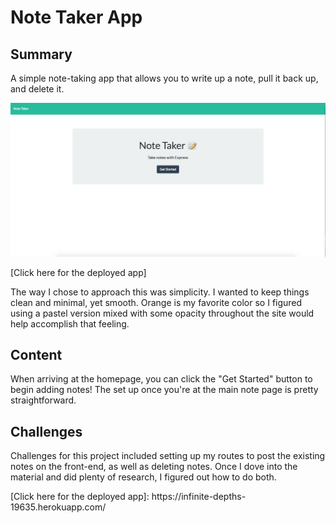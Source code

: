 <h1>
    Note Taker App
</h1>

<h2>
    Summary
</h2>

<p>
    A simple note-taking app that allows you to write up a note, pull it back up, and delete it.
</p>

<img src="Screen Shot 2021-03-28 at 12.45.31 PM.png"> 

[Click here for the deployed app]

<p>
    The way I chose to approach this was simplicity. I wanted to keep things clean and minimal, yet smooth. Orange is my favorite color so I figured using a pastel version mixed with some opacity throughout the site would help accomplish that feeling.
</p>

<h2>
    Content
</h2>

<p>
    When arriving at the homepage, you can click the "Get Started" button to begin adding notes! The set up once you're at the main note page is pretty straightforward.
</p>

<h2>
    Challenges
</h2>

<p>
    Challenges for this project included setting up my routes to post the existing notes on the front-end, as well as deleting notes. Once I dove into the material and did plenty of research, I figured out how to do both.
</p>
[Click here for the deployed app]: https://infinite-depths-19635.herokuapp.com/